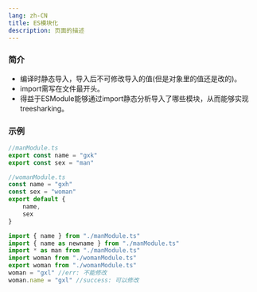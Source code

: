 ```yaml
---
lang: zh-CN
title: ES模块化
description: 页面的描述
---
```


### 简介
+ 编译时静态导入，导入后不可修改导入的值(但是对象里的值还是改的)。
+ import需写在文件最开头。
+ 得益于ESModule能够通过import静态分析导入了哪些模块，从而能够实现treesharking。
### 示例
```ts
//manModule.ts
export const name = "gxk"
export const sex = "man"
```
```ts
//womanModule.ts
const name = "gxh"
const sex = "woman"
export default {
    name,
    sex
}
```
```ts
import { name } from "./manModule.ts"
import { name as newname } from "./manModule.ts"
import * as man from "./manModule.ts"
import woman from "./womanModule.ts"
export woman from "./womanModule.ts"
woman = "gxl" //err: 不能修改
woman.name = "gxl" //success: 可以修改
```